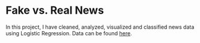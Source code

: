 # Fake vs. Real News

In this project, I have cleaned, analyzed, visualized and classified news data using Logistic Regression. Data can be found [here](https://www.kaggle.com/clmentbisaillon/fake-and-real-news-dataset).
